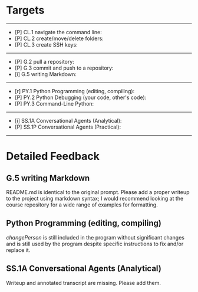 # Targets
---
- [P] CL.1 navigate the command line:
- [P] CL.2 create/move/delete folders:
- [P] CL.3 create SSH keys:
---

- [P] G.2 pull a repository:
- [P] G.3 commit and push to a repository:
- [i] G.5 writing Markdown:

---
- [r] PY.1	Python Programming (editing, compiling):
- [P] PY.2	Python Debugging (your code, other's code):
- [P] PY.3	Command-Line Python:

---
- [i] SS.1A Conversational Agents (Analytical):
- [P] SS.1P Conversational Agents (Practical):
---

# Detailed Feedback

## G.5 writing Markdown

README.md is identical to the original prompt.
Please add a proper writeup to the project using markdown syntax; I would recommend looking at the course repository for a wide range of examples for formatting.


## Python Programming (editing, compiling)

*changePerson* is still included in the program without significant changes and is still used by the program despite specific instructions to fix and/or replace it.

## SS.1A Conversational Agents (Analytical)

Writeup and annotated transcript are missing.
Please add them.